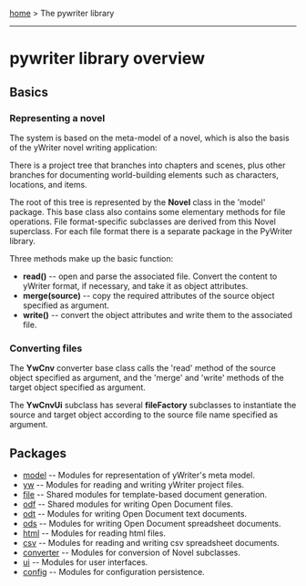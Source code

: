 [home](../../index) > The pywriter library

---

# pywriter library overview

## Basics

### Representing a novel

The system is based on the meta-model of a novel, which is also the basis of the yWriter novel writing 
application: 

There is a project tree that branches into chapters and scenes, plus other branches for documenting 
world-building elements such as characters, locations, and items. 

The root of this tree is represented by the **Novel** class in the 'model' package. This base class also 
contains some elementary methods for file operations. File format-specific subclasses are derived from 
this Novel superclass. For each file format there is a separate package in the PyWriter library.

Three methods make up the basic function:

- **read()** -- open and parse the associated file. Convert the content to yWriter format, if necessary, and take it as object attributes.
- **merge(source)** -- copy the required attributes of the source object specified as argument. 
- **write()** -- convert the object attributes and write them to the associated file.

### Converting files

The **YwCnv** converter base class calls the 'read' method of the source object specified as argument, and the 'merge' and 'write' methods of the target object specified as argument. 

The **YwCnvUi** subclass has several **fileFactory** subclasses to instantiate the source and target object according to the source file name specified as argument. 


## Packages

- [model](model) -- Modules for representation of yWriter's meta model.
- [yw](yw) -- Modules for reading and writing yWriter project files.
- [file](file) -- Shared modules for template-based document generation.
- [odf](odf) -- Shared modules for writing Open Document files.
- [odt](odt) -- Modules for writing Open Document text documents.
- [ods](ods) -- Modules for writing Open Document spreadsheet documents.
- [html](html) -- Modules for reading html files.
- [csv](csv) -- Modules for reading and writing csv spreadsheet documents.
- [converter](converter) -- Modules for conversion of Novel subclasses.
- [ui](ui) -- Modules for user interfaces.
- [config](config) -- Modules for configuration persistence.




